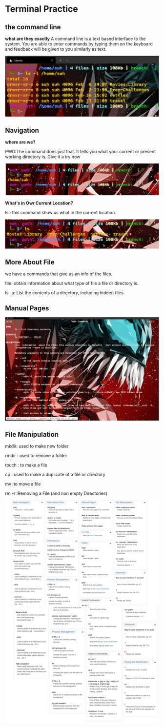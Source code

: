 # Terminal Practice

## the command line

**what are they exactly**
A command line is a text based interface to the system. You are able to enter commands by typing them on the keyboard and feedback will be given to you similarly as text.

![terminal code](../img/Screenshot_3.png)

## Navigation

 **where are we?**

 PWD:The command does just that. It tells you what your current or present working directory is. Give it a try now

![PWD code](../img/Screenshot_4.png)

**What's in Owr Current Location?**

ls : this command show us what in the current location.

![PWD code](../img/Screenshot_5.png)

## More About File

we have a commands that give us an info of the files.

file: obtain information about what type of file a file or directory is.

ls -a: List the contents of a directory, including hidden files.

## Manual Pages

![MAN LS code](../img/Screenshot_6.png)

## File Manipulation

 mkdir: used to make new folder

 rmdir : used to remove a folder

 touch : to make a file

 cp : used to make a duplicate of a file or directory

 mv :to move a file

 rm -r :Removing a File (and non empty Directories)

 ![Cheat Sheet ](../img/Screenshot_7.png)
 ![Cheat Sheet ](../img/Screenshot_8.png)